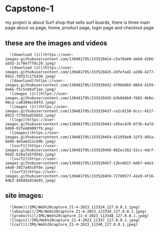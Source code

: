 # Capstone-1
my project is about Surf shop that sells surf boards,
there is three main page about us page, home, product page, login page and checkout page

## these are the images and videos 

      ![download (1)](https://user-images.githubusercontent.com/130481795/233529414-c5a78a09-deb9-4266-a5d3-3c78e7ffdc29.jpeg)
      ![download (2)](https://user-images.githubusercontent.com/130481795/233529425-2dfefad2-a288-4277-992c-f0357c175430.jpeg)
      ![download](https://user-images.githubusercontent.com/130481795/233529432-470bb0b5-06b4-4159-8e6e-f5c5cb6af1ee.jpeg)
      ![images (1)](https://user-images.githubusercontent.com/130481795/233529435-b3b668b9-f602-4b9e-90ca-ca8384ec04fd.jpeg)
      ![images (2)](https://user-images.githubusercontent.com/130481795/233529437-ce2c8150-6ccc-4517-8913-f7393ad25032.jpeg)
      ![logo](https://user-images.githubusercontent.com/130481795/233529443-c95ec476-873b-4a7d-b899-92feb89097f9.png)
      ![images](https://user-images.githubusercontent.com/130481795/233529454-411959e0-32f3-495a-bb96-4e5a6d11c69b.jpeg)
      ![surf1](https://user-images.githubusercontent.com/130481795/233529456-882ec362-52cc-4dcf-95d2-b19afa5fd542.jpeg)
      ![surf2](https://user-images.githubusercontent.com/130481795/233529457-13bc0d17-bdb7-44e3-a4a0-3927a45c0f8e.jpeg)
      ![surf3](https://user-images.githubusercontent.com/130481795/233529459-72789577-41e9-4f16-9db3-458ddad19e93.jpeg)

## site images:
      ![Home](/IMG/Web%20capture_21-4-2023_113324_127.0.0.1.jpeg)
      ![aboutup](/IMG/Web%20capture_21-4-2023_113334_127.0.0.1.jpeg)
      ![products](/IMG/Web%20capture_21-4-2023_113348_127.0.0.1.jpeg)
      ![login](/IMG/Web%20capture_21-4-2023_11337_127.0.0.1.jpeg)
      ![cart](/IMG/Web%20capture_21-4-2023_11340_127.0.0.1.jpeg)